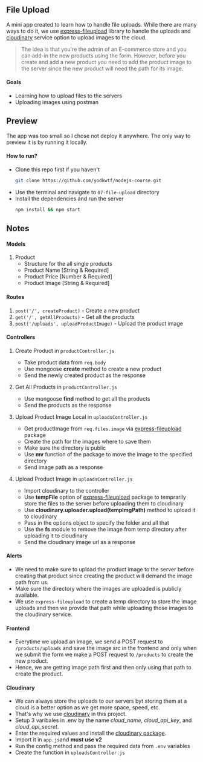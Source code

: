 ## File Upload

A mini app created to learn how to handle file uploads. While there are many ways to do it, we use [express-fileupload](https://github.com/richardgirges/express-fileupload#readme) library to handle the uploads and [cloudinary](https://cloudinary.com/) service option to upload images to the cloud.

> The idea is that you're the admin of an E-commerce store and you can add-in the new products using the form. However, before you create and add a new product you need to add the product image to the server since the new product will need the path for its image.

#### Goals

- Learning how to upload files to the servers
- Uploading images using postman

## Preview

The app was too small so I chose not deploy it anywhere. The only way to preview it is by running it locally.

#### How to run?

- Clone this repo first if you haven't
  ```bash
  git clone https://github.com/yodkwtf/nodejs-course.git
  ```
- Use the terminal and navigate to `07-file-upload` directory
- Install the dependencies and run the server
  ```bash
  npm install && npm start
  ```

## Notes

#### Models

1. Product
   - Structure for the all single products
   - Product Name [String & Required]
   - Product Price [Number & Required]
   - Product Image [String & Required]

#### Routes

1. `post('/', createProduct)` - Create a new product
2. `get('/', getAllProducts)` - Get all the products
3. `post('/uploads', uploadProductImage)` - Upload the product image

#### Controllers

1. Create Product in `productController.js`

   - Take product data from `req.body`
   - Use mongoose **create** method to create a new product
   - Send the newly created product as the response

2. Get All Products in `productController.js`

   - Use mongoose **find** method to get all the products
   - Send the products as the response

3. Upload Product Image Local in `uploadsController.js`

   - Get productImage from `req.files.image` via [express-fileupload](https://github.com/richardgirges/express-fileupload#readme) package
   - Create the path for the images where to save them
   - Make sure the directory is public
   - Use **mv** function of the package to move the image to the specified directory
   - Send image path as a response

4. Upload Product Image in `uploadsController.js`

   - Import cloudinary to the controller
   - Use **tempFile** option of [express-fileupload](https://github.com/richardgirges/express-fileupload#readme) package to temprarily store the files to the server before uploading them to cloudinary
   - Use **cloudinary.uploader.upload(tempImgPath)** method to upload it to cloudinary
   - Pass in the options object to specify the folder and all that
   - Use the **fs** module to remove the image from temp directory after uploading it to cloudinary
   - Send the cloudinary image url as a response

#### Alerts

- We need to make sure to upload the product image to the server before creating that product since creating the product will demand the image path from us.
- Make sure the directory where the images are uploaded is publicly available.
- We use `express-fileupload` to create a temp directory to store the image uploads and then we provide that path while uploading those images to the cloudinary service.

#### Frontend

- Everytime we upload an image, we send a POST request to `/products/uploads` and save the image src in the frontend and only when we submit the form we make a POST request to `/products` to create the new product.
- Hence, we are getting image path first and then only using that path to create the product.

#### Cloudinary

- We can always store the uploads to our servers byt storing them at a cloud is a better option as we get more space, speed, etc.
- That's why we use [cloudinary](https://cloudinary.com/) in this project.
- Setup 3 varibales in .env by the name _cloud_name_, _cloud_api_key_, and _cloud_api_secret_.
- Enter the required values and install the [cloudinary package](https://www.npmjs.com/package/cloudinary).
- Import it in `app.js`and **must use v2**
- Run the config method and pass the required data from `.env` variables
- Create the function in `uploadsController.js`
